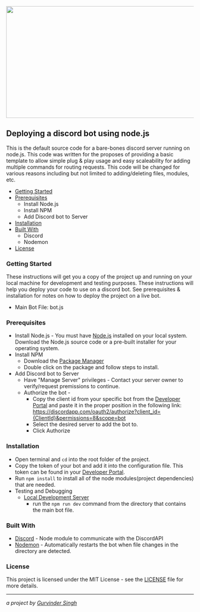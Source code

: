 <img src="https://cdn-images-1.medium.com/max/2000/1*55023Q0DHGutevORRQh-pA.png" width=1000 height=300>

## Deploying a discord bot using node.js ##
This is the default source code for a bare-bones discord server running on node.js. This code was written for the proposes of providing a basic template to allow simple plug & play usage and easy scaleability for adding multiple commands for routing requests. This code will be changed for various reasons including but not limited to adding/deleting files, modules, etc.

* [Getting Started](#getting-started)
* [Prerequisites](#prerequisites)
  * Install Node.js
  * Install NPM
  * Add Discord bot to Server
* [Installation](#installation)
* [Built With](#built-with)
  * Discord
  * Nodemon
* [License](#license)

### Getting Started
These instructions will get you a copy of the project up and running on your local machine for development and testing purposes. These instructions will help you deploy your code to use on a discord bot. See prerequisites & installation for notes on how to deploy the project on a live bot.
* Main Bot File: bot.js

### Prerequisites ###
* Install Node.js - You must have [Node.js](https://nodejs.org/en/download/) installed on your local system. Download the Node.js source code or a pre-built installer for your operating system.
* Install NPM
  * Download the [Package Manager](https://www.npmjs.com/get-npm)
  * Double click on the package and follow steps to install.
* Add Discord bot to Server
  * Have "Manage Server" privileges - Contact your server owner to verify/request premissions to continue.
  * Authorize the bot - 
    * Copy the client id from your specific bot from the [Developer Portal](https://discordapp.com/developers/applications/) and paste it in the proper position in the following link: https://discordapp.com/oauth2/authorize?client_id={ClientId}&permissions=8&scope=bot
    * Select the desired server to add the bot to.
    * Click Authorize

### Installation ###
* Open terminal and ```cd``` into the root folder of the project.
* Copy the token of your bot and add it into the configuration file. This token can be found in your [Developer Portal](https://discordapp.com/developers/applications/).
* Run ```npm install``` to install all of the node modules(project dependencies) that are needed.
* Testing and Debugging
  * [Local Development Server](https://nodejs.org/en/docs/guides/getting-started-guide/)
    * run the `npm run dev` command from the directory that contains the main bot file.

### Built With ###
* [Discord](https://discord.js.org/#/) - Node module to communicate with the DiscordAPI
* [Nodemon](https://www.npmjs.com/package/nodemon) - Automatically restarts the bot when file changes in the directory are detected.

### License ###
This project is licensed under the MIT License - see the [LICENSE](LICENSE) file for more details.
- - - -
_a project by [Gurvinder Singh](https://github.com/tubbyyyy)_

